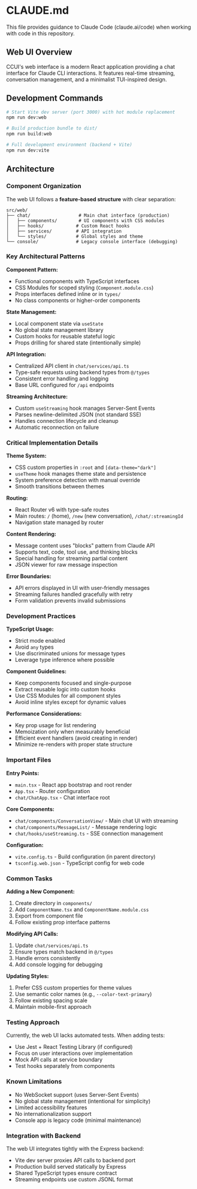 # CLAUDE.md

This file provides guidance to Claude Code (claude.ai/code) when working with code in this repository.

## Web UI Overview

CCUI's web interface is a modern React application providing a chat interface for Claude CLI interactions. It features real-time streaming, conversation management, and a minimalist TUI-inspired design.

## Development Commands

```bash
# Start Vite dev server (port 3000) with hot module replacement
npm run dev:web

# Build production bundle to dist/
npm run build:web

# Full development environment (backend + Vite)
npm run dev:vite
```

## Architecture

### Component Organization

The web UI follows a **feature-based structure** with clear separation:

```
src/web/
├── chat/                  # Main chat interface (production)
│   ├── components/        # UI components with CSS modules
│   ├── hooks/            # Custom React hooks
│   ├── services/         # API integration
│   └── styles/           # Global styles and theme
└── console/              # Legacy console interface (debugging)
```

### Key Architectural Patterns

**Component Pattern:**
- Functional components with TypeScript interfaces
- CSS Modules for scoped styling (`Component.module.css`)
- Props interfaces defined inline or in `types/`
- No class components or higher-order components

**State Management:**
- Local component state via `useState`
- No global state management library
- Custom hooks for reusable stateful logic
- Props drilling for shared state (intentionally simple)

**API Integration:**
- Centralized API client in `chat/services/api.ts`
- Type-safe requests using backend types from `@/types`
- Consistent error handling and logging
- Base URL configured for `/api` endpoints

**Streaming Architecture:**
- Custom `useStreaming` hook manages Server-Sent Events
- Parses newline-delimited JSON (not standard SSE)
- Handles connection lifecycle and cleanup
- Automatic reconnection on failure

### Critical Implementation Details

**Theme System:**
- CSS custom properties in `:root` and `[data-theme="dark"]`
- `useTheme` hook manages theme state and persistence
- System preference detection with manual override
- Smooth transitions between themes

**Routing:**
- React Router v6 with type-safe routes
- Main routes: `/` (home), `/new` (new conversation), `/chat/:streamingId`
- Navigation state managed by router

**Content Rendering:**
- Message content uses "blocks" pattern from Claude API
- Supports text, code, tool use, and thinking blocks
- Special handling for streaming partial content
- JSON viewer for raw message inspection

**Error Boundaries:**
- API errors displayed in UI with user-friendly messages
- Streaming failures handled gracefully with retry
- Form validation prevents invalid submissions

### Development Practices

**TypeScript Usage:**
- Strict mode enabled
- Avoid `any` types
- Use discriminated unions for message types
- Leverage type inference where possible

**Component Guidelines:**
- Keep components focused and single-purpose
- Extract reusable logic into custom hooks
- Use CSS Modules for all component styles
- Avoid inline styles except for dynamic values

**Performance Considerations:**
- Key prop usage for list rendering
- Memoization only when measurably beneficial
- Efficient event handlers (avoid creating in render)
- Minimize re-renders with proper state structure

### Important Files

**Entry Points:**
- `main.tsx` - React app bootstrap and root render
- `App.tsx` - Router configuration
- `chat/ChatApp.tsx` - Chat interface root

**Core Components:**
- `chat/components/ConversationView/` - Main chat UI with streaming
- `chat/components/MessageList/` - Message rendering logic
- `chat/hooks/useStreaming.ts` - SSE connection management

**Configuration:**
- `vite.config.ts` - Build configuration (in parent directory)
- `tsconfig.web.json` - TypeScript config for web code

### Common Tasks

**Adding a New Component:**
1. Create directory in `components/`
2. Add `ComponentName.tsx` and `ComponentName.module.css`
3. Export from component file
4. Follow existing prop interface patterns

**Modifying API Calls:**
1. Update `chat/services/api.ts`
2. Ensure types match backend in `@/types`
3. Handle errors consistently
4. Add console logging for debugging

**Updating Styles:**
1. Prefer CSS custom properties for theme values
2. Use semantic color names (e.g., `--color-text-primary`)
3. Follow existing spacing scale
4. Maintain mobile-first approach

### Testing Approach

Currently, the web UI lacks automated tests. When adding tests:
- Use Jest + React Testing Library (if configured)
- Focus on user interactions over implementation
- Mock API calls at service boundary
- Test hooks separately from components

### Known Limitations

- No WebSocket support (uses Server-Sent Events)
- No global state management (intentional for simplicity)
- Limited accessibility features
- No internationalization support
- Console app is legacy code (minimal maintenance)

### Integration with Backend

The web UI integrates tightly with the Express backend:
- Vite dev server proxies API calls to backend port
- Production build served statically by Express
- Shared TypeScript types ensure contract
- Streaming endpoints use custom JSONL format